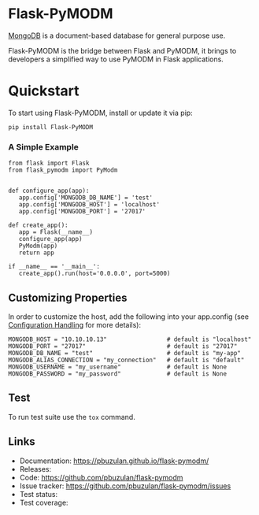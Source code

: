 # Flask-PyMODM

[MongoDB](https://www.mongodb.com/) is a document-based database for general purpose use.

Flask-PyMODM is the bridge between Flask and PyMODM, it brings to developers a simplified way to use PyMODM in Flask applications.

# Quickstart

To start using Flask-PyMODM, install or update it via pip:
```
pip install Flask-PyMODM
```


### A Simple Example
 ```
from flask import Flask
from flask_pymodm import PyModm


def configure_app(app):
    app.config['MONGODB_DB_NAME'] = 'test'
    app.config['MONGODB_HOST'] = 'localhost'
    app.config['MONGODB_PORT'] = '27017'

def create_app():
    app = Flask(__name__)
    configure_app(app)
    PyModm(app)
    return app

if __name__ == '__main__':
    create_app().run(host='0.0.0.0', port=5000)
```


## Customizing Properties

In order to customize the host, add the following into your app.config (see [Configuration Handling](https://flask.palletsprojects.com/en/1.1.x/config/) for more details):
```
MONGODB_HOST = "10.10.10.13"                 # default is "localhost"
MONGODB_PORT = "27017"                       # default is "27017"
MONGODB_DB_NAME = "test"                     # default is "my-app"
MONGODB_ALIAS_CONNECTION = "my_connection"   # default is "default"
MONGODB_USERNAME = "my_username"             # default is None
MONGODB_PASSWORD = "my_password"             # default is None
```

## Test
To run test suite use the `tox` command.

Links
-----

-   Documentation: https://pbuzulan.github.io/flask-pymodm/
-   Releases: 
-   Code: https://github.com/pbuzulan/flask-pymodm
-   Issue tracker: https://github.com/pbuzulan/flask-pymodm/issues
-   Test status: 
-   Test coverage: 
